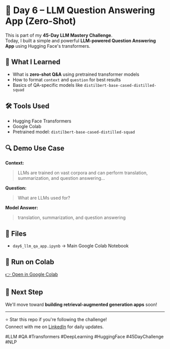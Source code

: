 # 📘 Day 6 – LLM Question Answering App (Zero-Shot)

This is part of my **45-Day LLM Mastery Challenge**.  
Today, I built a simple and powerful **LLM-powered Question Answering App** using Hugging Face's transformers.

## 🧠 What I Learned
- What is **zero-shot Q&A** using pretrained transformer models
- How to format `context` and `question` for best results
- Basics of QA-specific models like `distilbert-base-cased-distilled-squad`

## 🛠️ Tools Used
- Hugging Face Transformers
- Google Colab
- Pretrained model: `distilbert-base-cased-distilled-squad`

## 🔍 Demo Use Case

**Context:**
> LLMs are trained on vast corpora and can perform translation, summarization, and question answering...

**Question:**
> What are LLMs used for?

**Model Answer:**
> translation, summarization, and question answering

## 📂 Files
- `day6_llm_qa_app.ipynb` → Main Google Colab Notebook

## 🔗 Run on Colab
[👉 Open in Google Colab](https://colab.research.google.com/drive/18FDjtKqGrh_orXJCvdIOOcy56JTWl_YY#scrollTo=nsSM1c4xLD5o)

## 🌟 Next Step
We'll move toward **building retrieval-augmented generation apps** soon!

---

⭐ Star this repo if you're following the challenge!  
Connect with me on [LinkedIn](https://www.linkedin.com/in/devrakeshpatel/) for daily updates.

#LLM #QA #Transformers #DeepLearning #HuggingFace #45DayChallenge #NLP
